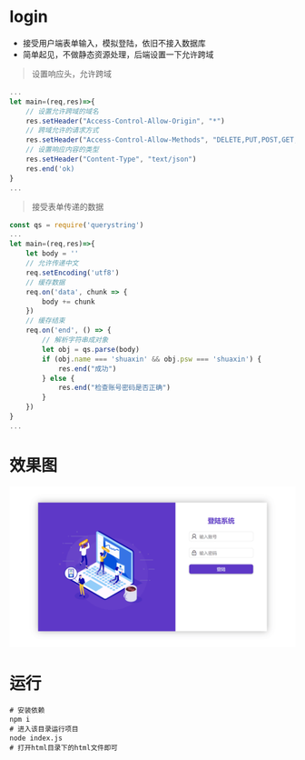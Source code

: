 # login
- 接受用户端表单输入，模拟登陆，依旧不接入数据库
- 简单起见，不做静态资源处理，后端设置一下允许跨域

>设置响应头，允许跨域
```js
...
let main=(req,res)=>{
    // 设置允许跨域的域名
    res.setHeader("Access-Control-Allow-Origin", "*")
    // 跨域允许的请求方式
    res.setHeader("Access-Control-Allow-Methods", "DELETE,PUT,POST,GET,OPTIONS")
    // 设置响应内容的类型
    res.setHeader("Content-Type", "text/json")
    res.end('ok)
}
...
```
>接受表单传递的数据
```js
const qs = require('querystring')
...
let main=(req,res)=>{
    let body = ''
    // 允许传递中文
    req.setEncoding('utf8')
    // 缓存数据
    req.on('data', chunk => {
        body += chunk
    })
    // 缓存结束
    req.on('end', () => {
        // 解析字符串成对象
        let obj = qs.parse(body)
        if (obj.name === 'shuaxin' && obj.psw === 'shuaxin') {
            res.end("成功")
        } else {
            res.end("检查账号密码是否正确")
        }
    })
}
...
```

# 效果图
![效果图](./img/one.png)

# 运行
```shell
# 安装依赖
npm i
# 进入该目录运行项目
node index.js
# 打开html目录下的html文件即可
```